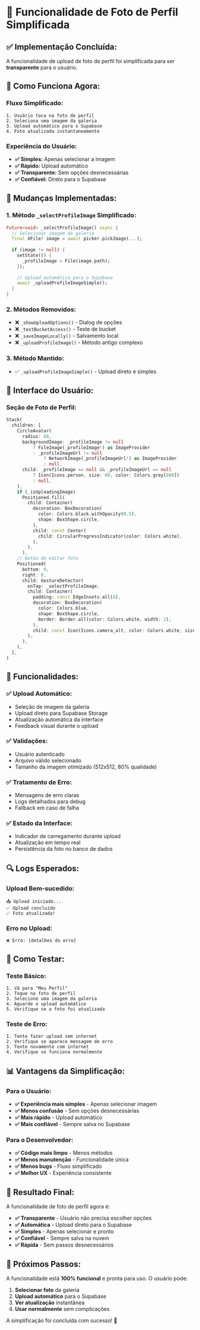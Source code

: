 # 📸 Funcionalidade de Foto de Perfil Simplificada

## ✅ **Implementação Concluída:**

A funcionalidade de upload de foto de perfil foi simplificada para ser **transparente** para o usuário.

## 🚀 **Como Funciona Agora:**

### **Fluxo Simplificado:**
```
1. Usuário toca na foto de perfil
2. Seleciona uma imagem da galeria
3. Upload automático para o Supabase
4. Foto atualizada instantaneamente
```

### **Experiência do Usuário:**
- **✅ Simples:** Apenas selecionar a imagem
- **✅ Rápido:** Upload automático
- **✅ Transparente:** Sem opções desnecessárias
- **✅ Confiável:** Direto para o Supabase

## 🔧 **Mudanças Implementadas:**

### **1. Método `_selectProfileImage` Simplificado:**
```dart
Future<void> _selectProfileImage() async {
  // Selecionar imagem da galeria
  final XFile? image = await picker.pickImage(...);
  
  if (image != null) {
    setState(() {
      _profileImage = File(image.path);
    });
    
    // Upload automático para o Supabase
    await _uploadProfileImageSimple();
  }
}
```

### **2. Métodos Removidos:**
- ❌ `_showUploadOptions()` - Dialog de opções
- ❌ `_testBucketAccess()` - Teste de bucket
- ❌ `_saveImageLocally()` - Salvamento local
- ❌ `_uploadProfileImage()` - Método antigo complexo

### **3. Método Mantido:**
- ✅ `_uploadProfileImageSimple()` - Upload direto e simples

## 📱 **Interface do Usuário:**

### **Seção de Foto de Perfil:**
```dart
Stack(
  children: [
    CircleAvatar(
      radius: 60,
      backgroundImage: _profileImage != null
          ? FileImage(_profileImage!) as ImageProvider
          : _profileImageUrl != null
              ? NetworkImage(_profileImageUrl!) as ImageProvider
              : null,
      child: _profileImage == null && _profileImageUrl == null
          ? Icon(Icons.person, size: 60, color: Colors.grey[600])
          : null,
    ),
    if (_isUploadingImage)
      Positioned.fill(
        child: Container(
          decoration: BoxDecoration(
            color: Colors.black.withOpacity(0.5),
            shape: BoxShape.circle,
          ),
          child: const Center(
            child: CircularProgressIndicator(color: Colors.white),
          ),
        ),
      ),
    // Botão de editar foto
    Positioned(
      bottom: 0,
      right: 0,
      child: GestureDetector(
        onTap: _selectProfileImage,
        child: Container(
          padding: const EdgeInsets.all(8),
          decoration: BoxDecoration(
            color: Colors.blue,
            shape: BoxShape.circle,
            border: Border.all(color: Colors.white, width: 2),
          ),
          child: const Icon(Icons.camera_alt, color: Colors.white, size: 20),
        ),
      ),
    ),
  ],
)
```

## 🎯 **Funcionalidades:**

### **✅ Upload Automático:**
- Seleção de imagem da galeria
- Upload direto para Supabase Storage
- Atualização automática da interface
- Feedback visual durante o upload

### **✅ Validações:**
- Usuário autenticado
- Arquivo válido selecionado
- Tamanho da imagem otimizado (512x512, 80% qualidade)

### **✅ Tratamento de Erro:**
- Mensagens de erro claras
- Logs detalhados para debug
- Fallback em caso de falha

### **✅ Estado da Interface:**
- Indicador de carregamento durante upload
- Atualização em tempo real
- Persistência da foto no banco de dados

## 🔍 **Logs Esperados:**

### **Upload Bem-sucedido:**
```
📤 Upload iniciado...
✅ Upload concluído
✅ Foto atualizada!
```

### **Erro no Upload:**
```
❌ Erro: [detalhes do erro]
```

## 🧪 **Como Testar:**

### **Teste Básico:**
```
1. Vá para "Meu Perfil"
2. Toque na foto de perfil
3. Selecione uma imagem da galeria
4. Aguarde o upload automático
5. Verifique se a foto foi atualizada
```

### **Teste de Erro:**
```
1. Tente fazer upload sem internet
2. Verifique se aparece mensagem de erro
3. Tente novamente com internet
4. Verifique se funciona normalmente
```

## 📊 **Vantagens da Simplificação:**

### **Para o Usuário:**
- **✅ Experiência mais simples** - Apenas selecionar imagem
- **✅ Menos confusão** - Sem opções desnecessárias
- **✅ Mais rápido** - Upload automático
- **✅ Mais confiável** - Sempre salva no Supabase

### **Para o Desenvolvedor:**
- **✅ Código mais limpo** - Menos métodos
- **✅ Menos manutenção** - Funcionalidade única
- **✅ Menos bugs** - Fluxo simplificado
- **✅ Melhor UX** - Experiência consistente

## 🎉 **Resultado Final:**

A funcionalidade de foto de perfil agora é:

- **✅ Transparente** - Usuário não precisa escolher opções
- **✅ Automática** - Upload direto para o Supabase
- **✅ Simples** - Apenas selecionar e pronto
- **✅ Confiável** - Sempre salva na nuvem
- **✅ Rápida** - Sem passos desnecessários

## 🚀 **Próximos Passos:**

A funcionalidade está **100% funcional** e pronta para uso. O usuário pode:

1. **Selecionar foto** da galeria
2. **Upload automático** para o Supabase
3. **Ver atualização** instantânea
4. **Usar normalmente** sem complicações

A simplificação foi concluída com sucesso! 🎉

